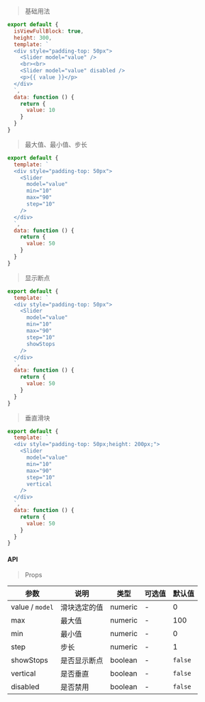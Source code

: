 > 基础用法

```js
export default {
  isViewFullBlock: true,
  height: 300,
  template: `
  <div style="padding-top: 50px">
    <Slider model="value" />
    <br><br>
    <Slider model="value" disabled />
    <p>{{ value }}</p>
  </div>
  `,
  data: function () {
    return {
      value: 10
    }
  }
}
```

> 最大值、最小值、步长

```js
export default {
  template: `
  <div style="padding-top: 50px">
    <Slider
      model="value"
      min="10"
      max="90"
      step="10"
    />
  </div>
  `,
  data: function () {
    return {
      value: 50
    }
  }
}
```

> 显示断点

```js
export default {
  template: `
  <div style="padding-top: 50px">
    <Slider
      model="value"
      min="10"
      max="90"
      step="10"
      showStops
    />
  </div>
  `,
  data: function () {
    return {
      value: 50
    }
  }
}
```

> 垂直滑块

```js
export default {
  template: `
  <div style="padding-top: 50px;height: 200px;">
    <Slider
      model="value"
      min="10"
      max="90"
      step="10"
      vertical
    />
  </div>
  `,
  data: function () {
    return {
      value: 50
    }
  }
}
```

#### API

> Props

参数 | 说明 | 类型 | 可选值 | 默认值
---|---|---|---|---
value / `model` | 滑块选定的值 | numeric | - | 0
max | 最大值 | numeric | - | 100
min | 最小值 | numeric | - | 0
step | 步长 | numeric | - | 1
showStops | 是否显示断点 | boolean | - | `false`
vertical | 是否垂直 | boolean | - | `false`
disabled | 是否禁用 | boolean | - | `false`

